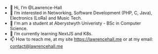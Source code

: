 - 👋 Hi, I’m @Lawrence-Hall
- 👀 I’m interested in Networking, Software Development (PHP, C, Java), Electronics (LoRa) and Music Tech.
- 📖 I'm am a student at Aberystwyth Univeristy - BSc in Computer Science.
- 🌱 I’m currently learning NextJS and K8s.
- 📫 How to reach me, at my site https://lawrencehall.me or at my email: contact@lawrencehall.me

<!---
Lawrence-Hall/Lawrence-Hall is a ✨ special ✨ repository because its `README.md` (this file) appears on your GitHub profile.
You can click the Preview link to take a look at your changes.
--->

